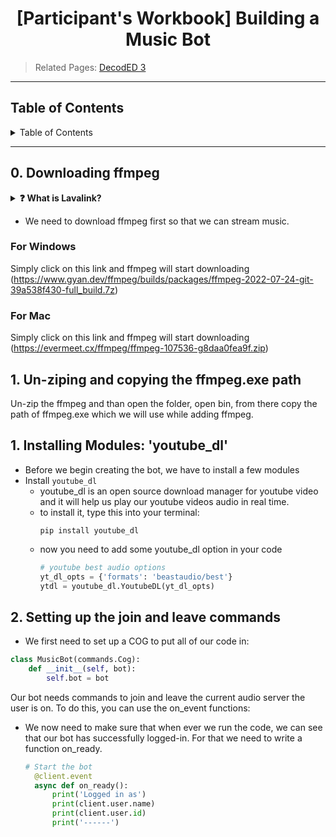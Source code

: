 <h1 align="center">[Participant's Workbook] Building a Music Bot</h1>

> Related Pages: [DecodED 3](./README.md)

---

<h2>Table of Contents</h2>
<details>
<summary>Table of Contents</summary>

- [0. Downloading ffmpeg](#0-create-a-discord-account-and-discord-server)
    - [For Windows](#create-a-discord-account)
    - [For Mac](#create-a-discord-server)
- [1. Installing Modules: `youtube_dl`](#1-create-an-application)
- [2. Setting up the join and leave commands](#2-installing-modules-discordpy-and-python-dotenv)
- [3. Streaming audio to discord](#3-creating-a-bot-and-adding-it-to-your-server)
- [4. Pausing and playing audio](#4-make-the-bot-say-hello-world)
- [5. Sending the Youtube Thumbnail](#5-adding-commands)

</details>

---

## 0. Downloading ffmpeg

<details>
<summary><b>❓ What is Lavalink?</b></summary>
Lavalink is a library that allows you to play music on discord using the [Lavalink]() library.


</details>

* We need to download ffmpeg first so that we can stream music.

### For Windows

Simply click on this link and ffmpeg will start
downloading (https://www.gyan.dev/ffmpeg/builds/packages/ffmpeg-2022-07-24-git-39a538f430-full_build.7z)

### For Mac

Simply click on this link and ffmpeg will start downloading (https://evermeet.cx/ffmpeg/ffmpeg-107536-g8daa0fea9f.zip)

## 1. Un-ziping and copying the ffmpeg.exe path

Un-zip the ffmpeg and than open the folder, open bin, from there copy the path of ffmpeg.exe which we will use while
adding ffmpeg.

## 1. Installing Modules: 'youtube_dl'

* Before we begin creating the bot, we have to install a few modules
* Install `youtube_dl`
    * youtube_dl is an open source download manager for youtube video and it will help us play our youtube videos audio
      in real time.
    * to install it, type this into your terminal:
      ```
      pip install youtube_dl
      ```
    * now you need to add some youtube_dl option in your code
      ```python
      # youtube best audio options
      yt_dl_opts = {'formats': 'beastaudio/best'}
      ytdl = youtube_dl.YoutubeDL(yt_dl_opts)
      ```

## 2. Setting up the join and leave commands

* We first need to set up a COG to put all of our code in:

```python
class MusicBot(commands.Cog):
    def __init__(self, bot):
        self.bot = bot

```

Our bot needs commands to join and leave the current audio server the user is on.
To do this, you can use the on_event functions:

* We now need to make sure that when ever we run the code, we can see that our bot has successfully logged-in. For that
  we need to write a function on_ready.
  ```python
  # Start the bot
    @client.event
    async def on_ready():
        print('Logged in as')
        print(client.user.name)
        print(client.user.id)
        print('------')

  ```

